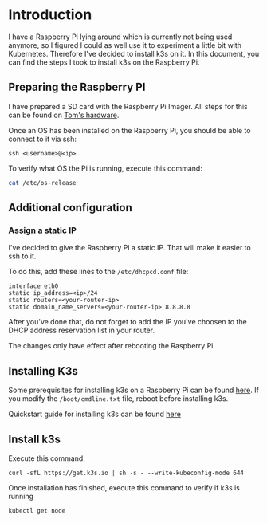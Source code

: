 # Introduction

I have a Raspberry Pi lying around which is currently not being used anymore, so I figured I could as well use it to experiment a little bit with Kubernetes.
Therefore I've decided to install k3s on it.
In this document, you can find the steps I took to install k3s on the Raspberry Pi.

## Preparing the Raspberry PI

I have prepared a SD card with the Raspberry Pi Imager.  All steps for this can be found on [Tom's hardware](https://www.tomshardware.com/how-to/set-up-raspberry-pi).

Once an OS has been installed on the Raspberry Pi, you should be able to connect to it via ssh:

```
ssh <username>@<ip>
```

To verify what OS the Pi is running, execute this command:

```bash
cat /etc/os-release
```

## Additional configuration

### Assign a static IP

I've decided to give the Raspberry Pi a static IP.  That will make it easier to ssh to it.

To do this, add these lines to the `/etc/dhcpcd.conf` file:

```
interface eth0
static ip_address=<ip>/24
static routers=<your-router-ip>
static domain_name_servers=<your-router-ip> 8.8.8.8
```

After you've done that, do not forget to add the IP you've choosen to the DHCP address reservation list in your router. 

The changes only have effect after rebooting the Raspberry Pi.

## Installing K3s

Some prerequisites for installing k3s on a Raspberry Pi can be found [here](https://docs.k3s.io/advanced#raspberry-pi).
If you modify the `/boot/cmdline.txt` file, reboot before installing k3s.

Quickstart guide for installing k3s can be found [here](https://docs.k3s.io/quick-start)

## Install k3s

Execute this command:

```
curl -sfL https://get.k3s.io | sh -s - --write-kubeconfig-mode 644
```

Once installation has finished, execute this command to verify if k3s is running

```
kubectl get node
```